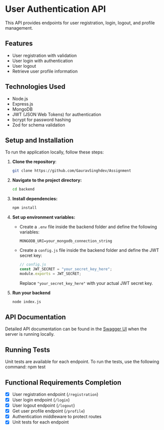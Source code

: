 # User Authentication API

This API provides endpoints for user registration, login, logout, and profile management.

## Features

- User registration with validation
- User login with authentication
- User logout
- Retrieve user profile information

## Technologies Used

- Node.js
- Express.js
- MongoDB
- JWT (JSON Web Tokens) for authentication
- bcrypt for password hashing
- Zod for schema validation


## Setup and Installation
To run the application locally, follow these steps:

1. **Clone the repository**:

   ```bash
   git clone https://github.com/GauravSinghdev/Assignment
2. **Navigate to the project directory:**
	```bash
	cd backend
3. **Install dependencies:**
	```bash
	npm install
4. **Set up environment variables:**

   - Create a `.env` file inside the backend folder and define the following variables:
     ```plaintext
     MONGODB_URI=your_mongodb_connection_string
     ```
   - Create a `config.js` file inside the backend folder and define the JWT secret key:
     ```javascript
     // config.js
     const JWT_SECRET = "your_secret_key_here";
     module.exports = JWT_SECRET;
     ```

		Replace `"your_secret_key_here"` with your actual JWT secret key.
5. **Run your backend**
	```bash
	node index.js
## API Documentation
Detailed API documentation can be found in the [Swagger UI](http://localhost:3000/api-docs) when the server is running locally.

## Running Tests
Unit tests are available for each endpoint. To run the tests, use the following command: npm test

## Functional Requirements Completion
- [x] User registration endpoint (`/registration`)
- [x] User login endpoint (`/login`)
- [x] User logout endpoint (`/logout`)
- [x] Get user profile endpoint (`/profile`)
- [x] Authentication middleware to protect routes
- [x] Unit tests for each endpoint
